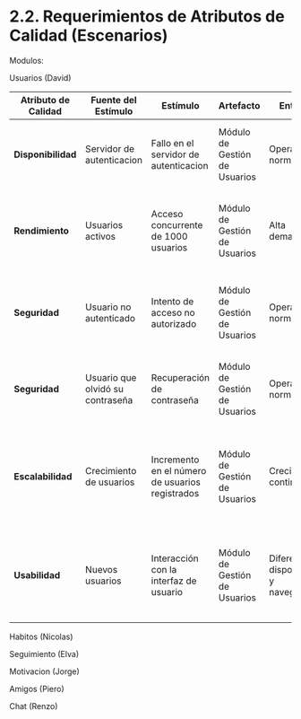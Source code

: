 # 2.2. Requerimientos de Atributos de Calidad (Escenarios)

Modulos:

Usuarios (David)

| **Atributo de Calidad** | **Fuente del Estímulo**     | **Estímulo**                                    | **Artefacto**                 | **Entorno**                | **Respuesta**                                      | **Medida de Respuesta**                                    |
|-------------------------|-----------------------------|-------------------------------------------------|-------------------------------|-----------------------------|---------------------------------------------------|-----------------------------------------------------------|
| **Disponibilidad**      | Servidor de autenticacion   | Fallo en el servidor de autenticacion           | Módulo de Gestión de Usuarios | Operación normal           | El sistema debe redirigir al usuario a un servidor de respaldo | El sistema está disponible el 99.9% del tiempo al año     |
| **Rendimiento**         | Usuarios activos            | Acceso concurrente de 1000 usuarios              | Módulo de Gestión de Usuarios | Alta demanda               | El sistema debe gestionar el acceso simultáneo sin retraso ni caídas | El tiempo de respuesta para ver autenticarse o ver el perfil no supera los 3 segundos |
| **Seguridad**           | Usuario no autenticado      | Intento de acceso no autorizado                  | Módulo de Gestión de Usuarios | Operación normal           | El sistema debe denegar el acceso y registrar el intento | El porcentaje de intentos de acceso no autorizados denegados debe ser del 100% |
| **Seguridad**           | Usuario que olvidó su contraseña | Recuperación de contraseña                       | Módulo de Gestión de Usuarios | Operación normal           | El sistema debe enviar un enlace de recuperación seguro y expirable | El tiempo de envío del enlace de recuperación no supera los 5 minutos |
| **Escalabilidad**       | Crecimiento de usuarios     | Incremento en el número de usuarios registrados  | Módulo de Gestión de Usuarios | Crecimiento continuo       | El sistema debe manejar el aumento en la base de usuarios sin degradación del rendimiento | El sistema debe soportar un aumento del 50% en usuarios sin necesidad de reestructuración |
| **Usabilidad**          | Nuevos usuarios             | Interacción con la interfaz de usuario           | Módulo de Gestión de Usuarios | Diferentes dispositivos y navegadores | La interfaz debe ser intuitiva y fácil de usar | La tasa de éxito en la navegación y gestión de perfiles debe ser del 95% entre nuevos usuarios |



Habitos (Nicolas)

Seguimiento (Elva)

Motivacion (Jorge)

Amigos (Piero)

Chat (Renzo)
